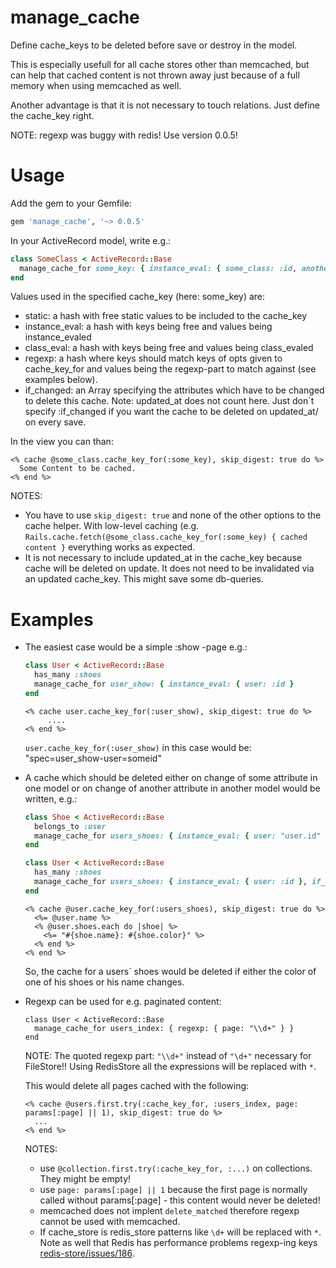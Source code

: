 # manage_cache

Define cache_keys to be deleted before save or destroy in the model.

This is especially usefull for all cache stores other than memcached, but can help that cached content is not thrown away just because of a full memory when using memcached as well.

Another advantage is that it is not necessary to touch relations. Just define the cache_key right.

NOTE: regexp was buggy with redis! Use version 0.0.5!

# Usage

Add the gem to your Gemfile:

```ruby
gem 'manage_cache', '~> 0.0.5'
```

In your ActiveRecord model, write e.g.:

```ruby
class SomeClass < ActiveRecord::Base
  manage_cache_for some_key: { instance_eval: { some_class: :id, another_method_key: :another_method } }
end
```
Values used in the specified cache_key (here: some_key) are:
+ static: a hash with free static values to be included to the cache_key
+ instance_eval: a hash with keys being free and values being instance_evaled
+ class_eval: a hash with keys being free and values being class_evaled
+ regexp: a hash where keys should match keys of opts given to cache_key_for and values being the regexp-part to match against (see examples below).
+ if_changed: an Array specifying the attributes which have to be changed to delete this cache. Note: updated_at does not count here. Just don\`t specify :if_changed if you want the cache to be deleted on updated_at/ on every save. 

In the view you can than:

```erb
<% cache @some_class.cache_key_for(:some_key), skip_digest: true do %>
  Some Content to be cached.
<% end %>
```

NOTES: 
+ You have to use `skip_digest: true` and none of the other options to the cache helper.
With low-level caching (e.g. `Rails.cache.fetch(@some_class.cache_key_for(:some_key) { cached content }` everything works as expected.
+ It is not necessary to include updated_at in the cache_key because cache will be deleted on update. It does not need to be invalidated via an updated cache_key. This might save some db-queries. 

# Examples

+ The easiest case would be a simple :show -page e.g.: 

   ```ruby
   class User < ActiveRecord::Base
     has_many :shoes
     manage_cache_for user_show: { instance_eval: { user: :id }
   end
   ```

   ```erb
   <% cache user.cache_key_for(:user_show), skip_digest: true do %>
        ....
   <% end %>
   ```

   `user.cache_key_for(:user_show)` in this case would be: "spec=user_show-user=someid"

+ A cache which should be deleted either on change of some attribute in one model or on change of another attribute in another model would be written, e.g.:

   ```ruby
   class Shoe < ActiveRecord::Base
     belongs_to :user
     manage_cache_for users_shoes: { instance_eval: { user: "user.id" }, if_changed: [:color] }
   end
   
   class User < ActiveRecord::Base
     has_many :shoes
     manage_cache_for users_shoes: { instance_eval: { user: :id }, if_changed: [:name] }
   end
   ```

   ```erb
   <% cache @user.cache_key_for(:users_shoes), skip_digest: true do %>
     <%= @user.name %>
     <% @user.shoes.each do |shoe| %>
       <%= "#{shoe.name}: #{shoe.color}" %>
     <% end %>
   <% end %>
   ```
   So, the cache for a users` shoes would be deleted if either the color of one of his shoes or his name changes.

+ Regexp can be used for e.g. paginated content:

   ```
   class User < ActiveRecord::Base
     manage_cache_for users_index: { regexp: { page: "\\d+" } }
   end
   ```
   NOTE: The quoted regexp part: `"\\d+"` instead of `"\d+"` necessary for FileStore!! Using RedisStore all the expressions will be replaced with `*`.  

   This would delete all pages cached with the following:

   ```erb
   <% cache @users.first.try(:cache_key_for, :users_index, page: params[:page] || 1), skip_digest: true do %>
     ...
   <% end %>
   ```
   
   NOTES:
   +  use `@collection.first.try(:cache_key_for, :...)` on collections. They might be empty!
   + use `page: params[:page] || 1` because the first page is normally called without params[:page] - this content would    never be deleted!
   + memcached does not implent `delete_matched` therefore regexp cannot be used with memcached. 
   + If cache_store is redis_store patterns like `\d+` will be replaced with `*`. Note as well that Redis has performance problems regexp-ing keys [redis-store/issues/186](https://github.com/redis-store/redis-store/issues/186).

